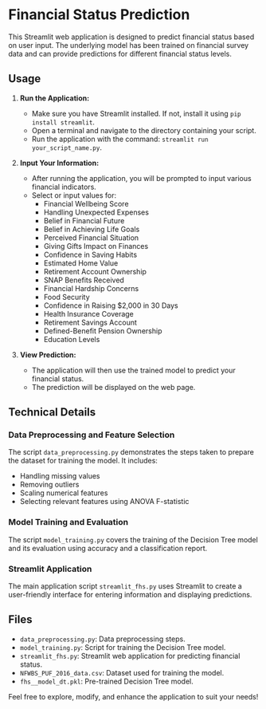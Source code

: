 

# Financial Status Prediction

This Streamlit web application is designed to predict financial status based on user input. The underlying model has been trained on financial survey data and can provide predictions for different financial status levels.

## Usage

1. **Run the Application:**
   - Make sure you have Streamlit installed. If not, install it using `pip install streamlit`.
   - Open a terminal and navigate to the directory containing your script.
   - Run the application with the command: `streamlit run your_script_name.py`.

2. **Input Your Information:**
   - After running the application, you will be prompted to input various financial indicators.
   - Select or input values for:
      - Financial Wellbeing Score
      - Handling Unexpected Expenses
      - Belief in Financial Future
      - Belief in Achieving Life Goals
      - Perceived Financial Situation
      - Giving Gifts Impact on Finances
      - Confidence in Saving Habits
      - Estimated Home Value
      - Retirement Account Ownership
      - SNAP Benefits Received
      - Financial Hardship Concerns
      - Food Security
      - Confidence in Raising $2,000 in 30 Days
      - Health Insurance Coverage
      - Retirement Savings Account
      - Defined-Benefit Pension Ownership
      - Education Levels

3. **View Prediction:**
   - The application will then use the trained model to predict your financial status.
   - The prediction will be displayed on the web page.

## Technical Details

### Data Preprocessing and Feature Selection
The script `data_preprocessing.py` demonstrates the steps taken to prepare the dataset for training the model. It includes:
- Handling missing values
- Removing outliers
- Scaling numerical features
- Selecting relevant features using ANOVA F-statistic

### Model Training and Evaluation
The script `model_training.py` covers the training of the Decision Tree model and its evaluation using accuracy and a classification report.

### Streamlit Application
The main application script `streamlit_fhs.py` uses Streamlit to create a user-friendly interface for entering information and displaying predictions.

## Files
- `data_preprocessing.py`: Data preprocessing steps.
- `model_training.py`: Script for training the Decision Tree model.
- `streamlit_fhs.py`: Streamlit web application for predicting financial status.
- `NFWBS_PUF_2016_data.csv`: Dataset used for training the model.
- `fhs__model_dt.pkl`: Pre-trained Decision Tree model.

Feel free to explore, modify, and enhance the application to suit your needs!
